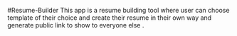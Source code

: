 #Resume-Builder
This app is a resume building tool where user can choose template of their choice and create their resume in their own way and generate public link to show to everyone else .
